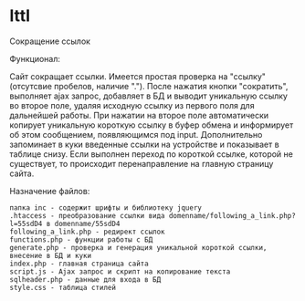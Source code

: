 # lttl
Сокращение ссылок

Функционал:

Сайт сокращает ссылки. Имеется простая проверка на "ссылку" (отсутсвие пробелов, наличие "."). После нажатия кнопки "сократить", выполняет ajax запрос, добавляет в БД и выводит уникальную ссылку во второе поле, удаляя исходную ссылку из первого поля для дальнейшей работы. При нажатии на второе поле автоматически копирует уникальную короткую ссылку в буфер обмена и информирует об этом сообщением, появляющимся под input. Дополнительно запоминает в куки введенные ссылки на устройстве и показывает в таблице снизу.
Если выполнен переход по короткой ссылке, которой не существует, то происходит перенаправление на главную страницу сайта.

Назначение файлов:

	папка inc - содержит шрифты и библиотеку jquery
	.htaccess - преобразование ссылки вида domenname/following_a_link.php?l=55sdD4 в domenname/55sdD4
	following_a_link.php - редирект ссылок
	functions.php - функции работы с БД
	generate.php - проверка и генерация уникальной короткой ссылки, внесение в БД и куки
	index.php - главная страница сайта
	script.js - Ajax запрос и скрипт на копирование текста
	sqlheader.php - данные для входа в БД
	style.css - таблица стилей
